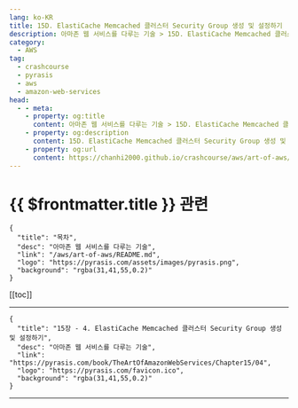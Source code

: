 ```yaml
---
lang: ko-KR
title: 15D. ElastiCache Memcached 클러스터 Security Group 생성 및 설정하기
description: 아마존 웹 서비스를 다루는 기술 > 15D. ElastiCache Memcached 클러스터 Security Group 생성 및 설정하기
category:
  - AWS
tag: 
  - crashcourse
  - pyrasis
  - aws 
  - amazon-web-services
head:
  - - meta:
    - property: og:title
      content: 아마존 웹 서비스를 다루는 기술 > 15D. ElastiCache Memcached 클러스터 Security Group 생성 및 설정하기
    - property: og:description
      content: 15D. ElastiCache Memcached 클러스터 Security Group 생성 및 설정하기
    - property: og:url
      content: https://chanhi2000.github.io/crashcourse/aws/art-of-aws/15D.html
---
```


# {{ $frontmatter.title }} 관련

```component VPCard
{
  "title": "목차",
  "desc": "아마존 웹 서비스를 다루는 기술",
  "link": "/aws/art-of-aws/README.md",
  "logo": "https://pyrasis.com/assets/images/pyrasis.png",
  "background": "rgba(31,41,55,0.2)"
}
```

[[toc]]

---

```component VPCard
{
  "title": "15장 - 4. ElastiCache Memcached 클러스터 Security Group 생성 및 설정하기",
  "desc": "아마존 웹 서비스를 다루는 기술",
  "link": "https://pyrasis.com/book/TheArtOfAmazonWebServices/Chapter15/04",
  "logo": "https://pyrasis.com/favicon.ico",
  "background": "rgba(31,41,55,0.2)"
}
```

---

<TagLinks />